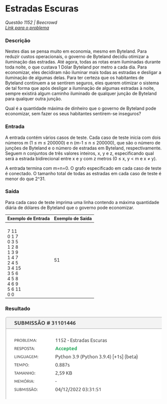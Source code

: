 # Estradas Escuras

*Questão 1152 | Beecrowd*  
*[Link para o problema](https://www.beecrowd.com.br/judge/pt/problems/view/1152)*

### **Descrição**

Nestes dias se pensa muito em economia, mesmo em Byteland. Para reduzir custos operacionais, o governo de Byteland decidiu otimizar a iluminação das estradas. Até agora, todas as rotas eram iluminadas durante toda noite, o que custava 1 Dólar Byteland por metro a cada dia. Para economizar, eles decidiram não iluminar mais todas as estradas e desligar a iluminação de algumas delas. Para ter certeza que os habitantes de Byteland continuem a se sentirem seguros, eles querem otimizar o sistema de tal forma que após desligar a iluminação de algumas estradas à noite, sempre existirá algum caminho iluminado de qualquer junção de Byteland para qualquer outra junção.

Qual é a quantidade máxima de dinheiro que o governo de Byteland pode economizar, sem fazer os seus habitantes sentirem-se inseguros?

### **Entrada**

A entrada contém vários casos de teste. Cada caso de teste inicia com dois números m (1 ≤ m ≤ 200000) e n (m-1 ≤ n ≤ 200000), que são o número de junções de Byteland e o número de estradas em Byteland, respectivamente. Seguem n conjuntos de três valores inteiros, x, y e z, especificando qual será a estrada bidirecional entre x e y com z metros (0 ≤ x, y < m e x ≠ y).

A entrada termina com m=n=0. O grafo especificado em cada caso de teste é conectado. O tamanho total de todas as estradas em cada caso de teste é menor do que 2^31.

### **Saída**

Para cada caso de teste imprima uma linha contendo a máxima quantidade diária de dólares de Byteland que o governo pode economizar.


| **Exemplo de Entrada** | **Exemplo de Saída**|
|-------|--------|
|<br>7 11<br>0 1 7<br>0 3 5<br>1 2 8<br>1 3 9<br>1 4 7<br>2 4 5<br>3 4 15<br>3 5 6<br>4 5 8<br>4 6 9<br>5 6 11<br>0 0|51<br>|


### Resultado

![image](EE.png)

